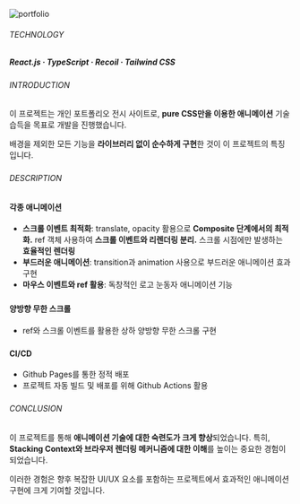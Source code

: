 ![portfolio](https://github.com/jhchoi1182/portfolio/assets/116577489/f03fec3a-cae2-4b0b-a53b-26af46239cf9)

###### TECHNOLOGY

##### React.js · TypeScript · Recoil · Tailwind CSS

###

###### INTRODUCTION

이 프로젝트는 개인 포트폴리오 전시 사이트로, **pure CSS만을 이용한 애니메이션** 기술 습득을 목표로 개발을 진행했습니다.

배경을 제외한 모든 기능을 **라이브러리 없이 순수하게 구현**한 것이 이 프로젝트의 특징입니다.

###

###### DESCRIPTION

#### 각종 애니메이션

- **스크롤 이벤트 최적화**: translate, opacity 활용으로 **Composite 단계에서의 최적화.** ref 객체 사용하여 **스크롤 이벤트와 리렌더링 분리.** 스크롤 시점에만 발생하는 **효율적인 렌더링**
- **부드러운 애니메이션**: transition과 animation 사용으로 부드러운 애니메이션 효과 구현
- **마우스 이벤트와 ref 활용**: 독창적인 로고 눈동자 애니메이션 기능

###

#### 양방향 무한 스크롤

- ref와 스크롤 이벤트를 활용한 상하 양방향 무한 스크롤 구현

###

#### CI/CD

- Github Pages를 통한 정적 배포
- 프로젝트 자동 빌드 및 배포를 위해 Github Actions 활용

###

###### CONCLUSION

이 프로젝트를 통해 **애니메이션 기술에 대한 숙련도가 크게 향상**되었습니다. 특히, **Stacking Context와 브라우저 렌더링 메커니즘에 대한 이해**를 높이는 중요한 경험이 되었습니다.

이러한 경험은 향후 복잡한 UI/UX 요소를 포함하는 프로젝트에서 효과적인 애니메이션 구현에 크게 기여할 것입니다.
